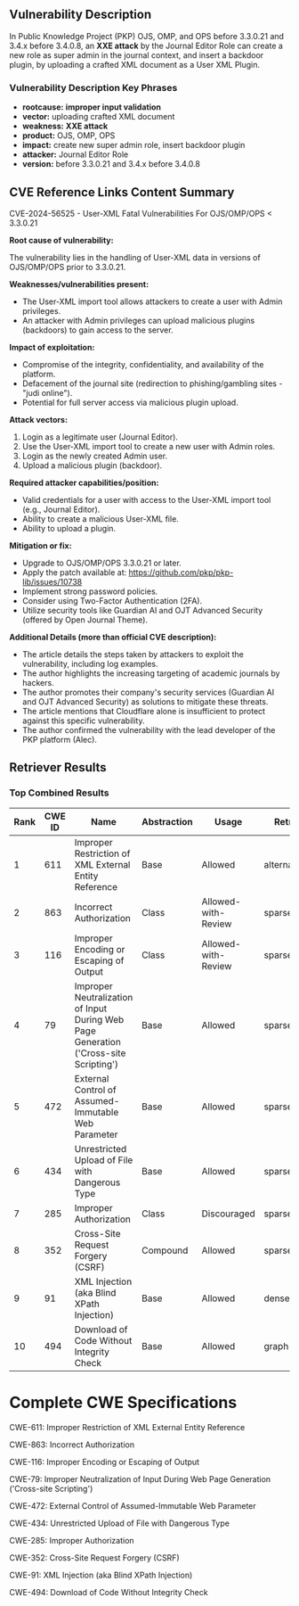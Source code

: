 ## Vulnerability Description
In Public Knowledge Project (PKP) OJS, OMP, and OPS before 3.3.0.21 and 3.4.x before 3.4.0.8, an **XXE attack** by the Journal Editor Role can create a new role as super admin in the journal context, and insert a backdoor plugin, by uploading a crafted XML document as a User XML Plugin.

### Vulnerability Description Key Phrases
- **rootcause:** **improper input validation**
- **vector:** uploading crafted XML document
- **weakness:** **XXE attack**
- **product:** OJS, OMP, OPS
- **impact:** create new super admin role, insert backdoor plugin
- **attacker:** Journal Editor Role
- **version:** before 3.3.0.21 and 3.4.x before 3.4.0.8

## CVE Reference Links Content Summary
CVE-2024-56525 - User-XML Fatal Vulnerabilities For OJS/OMP/OPS < 3.3.0.21

**Root cause of vulnerability:**

The vulnerability lies in the handling of User-XML data in versions of OJS/OMP/OPS prior to 3.3.0.21.

**Weaknesses/vulnerabilities present:**

*   The User-XML import tool allows attackers to create a user with Admin privileges.
*   An attacker with Admin privileges can upload malicious plugins (backdoors) to gain access to the server.

**Impact of exploitation:**

*   Compromise of the integrity, confidentiality, and availability of the platform.
*   Defacement of the journal site (redirection to phishing/gambling sites - "judi online").
*   Potential for full server access via malicious plugin upload.

**Attack vectors:**

1.  Login as a legitimate user (Journal Editor).
2.  Use the User-XML import tool to create a new user with Admin roles.
3.  Login as the newly created Admin user.
4.  Upload a malicious plugin (backdoor).

**Required attacker capabilities/position:**

*   Valid credentials for a user with access to the User-XML import tool (e.g., Journal Editor).
*   Ability to create a malicious User-XML file.
*   Ability to upload a plugin.

**Mitigation or fix:**

*   Upgrade to OJS/OMP/OPS 3.3.0.21 or later.
*   Apply the patch available at: <https://github.com/pkp/pkp-lib/issues/10738>
*   Implement strong password policies.
*   Consider using Two-Factor Authentication (2FA).
*   Utilize security tools like Guardian AI and OJT Advanced Security (offered by Open Journal Theme).

**Additional Details (more than official CVE description):**

*   The article details the steps taken by attackers to exploit the vulnerability, including log examples.
*   The author highlights the increasing targeting of academic journals by hackers.
*   The author promotes their company's security services (Guardian AI and OJT Advanced Security) as solutions to mitigate these threats.
*   The article mentions that Cloudflare alone is insufficient to protect against this specific vulnerability.
*   The author confirmed the vulnerability with the lead developer of the PKP platform (Alec).

## Retriever Results

### Top Combined Results

| Rank | CWE ID | Name | Abstraction | Usage  | Retrievers | Individual Scores |
|------|--------|------|-------------|-------|------------|-------------------|
| 1 | 611 | Improper Restriction of XML External Entity Reference | Base | Allowed | alternate_terms | 0.800 |
| 2 | 863 | Incorrect Authorization | Class | Allowed-with-Review | sparse | 0.325 |
| 3 | 116 | Improper Encoding or Escaping of Output | Class | Allowed-with-Review | sparse | 0.323 |
| 4 | 79 | Improper Neutralization of Input During Web Page Generation ('Cross-site Scripting') | Base | Allowed | sparse | 0.323 |
| 5 | 472 | External Control of Assumed-Immutable Web Parameter | Base | Allowed | sparse | 0.320 |
| 6 | 434 | Unrestricted Upload of File with Dangerous Type | Base | Allowed | sparse | 0.319 |
| 7 | 285 | Improper Authorization | Class | Discouraged | sparse | 0.315 |
| 8 | 352 | Cross-Site Request Forgery (CSRF) | Compound | Allowed | sparse | 0.311 |
| 9 | 91 | XML Injection (aka Blind XPath Injection) | Base | Allowed | dense | 0.514 |
| 10 | 494 | Download of Code Without Integrity Check | Base | Allowed | graph | 0.002 |



# Complete CWE Specifications

CWE-611: Improper Restriction of XML External Entity Reference

CWE-863: Incorrect Authorization

CWE-116: Improper Encoding or Escaping of Output

CWE-79: Improper Neutralization of Input During Web Page Generation ('Cross-site Scripting')

CWE-472: External Control of Assumed-Immutable Web Parameter

CWE-434: Unrestricted Upload of File with Dangerous Type

CWE-285: Improper Authorization

CWE-352: Cross-Site Request Forgery (CSRF)

CWE-91: XML Injection (aka Blind XPath Injection)

CWE-494: Download of Code Without Integrity Check